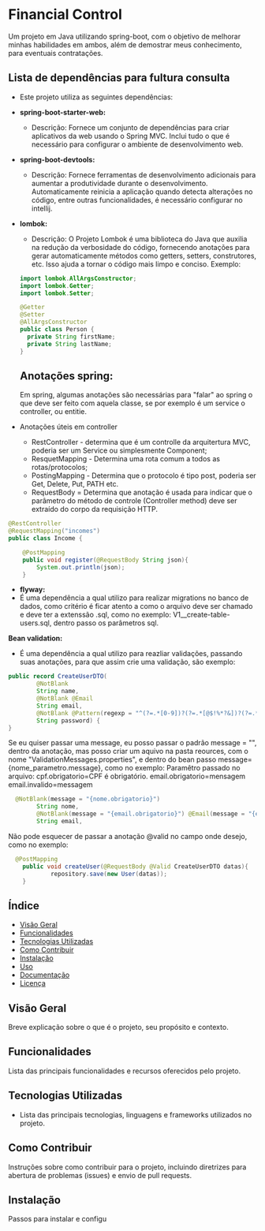 # Financial Control

Um projeto em Java utilizando spring-boot, com o objetivo de melhorar minhas habilidades em ambos, além de demostrar meus conhecimento, para eventuais contratações.

## Lista de dependências para fultura consulta

- Este projeto utiliza as seguintes dependências:

- **spring-boot-starter-web:**
    - Descrição: Fornece um conjunto de dependências para criar aplicativos da web usando o Spring MVC. Inclui tudo o que é necessário para configurar o ambiente de desenvolvimento web.

- **spring-boot-devtools:**
    - Descrição: Fornece ferramentas de desenvolvimento adicionais para aumentar a produtividade durante o desenvolvimento. Automaticamente reinicia a aplicação quando detecta alterações no código, entre outras funcionalidades, é necessário configurar no intellij.

- **lombok:**
    - Descrição: O Projeto Lombok é uma biblioteca do Java que auxilia na redução da verbosidade do código, fornecendo anotações para gerar automaticamente métodos como getters, setters, construtores, etc. Isso ajuda a tornar o código mais limpo e conciso.
Exemplo: 
  ```java
  import lombok.AllArgsConstructor;
  import lombok.Getter;
  import lombok.Setter;
  
  @Getter
  @Setter
  @AllArgsConstructor
  public class Person {
    private String firstName;
    private String lastName;
  }
  ```
  ## Anotações spring:
  Em spring, algumas anotações são necessárias para "falar" ao spring o que deve ser feito com aquela classe, se por exemplo
  é um service o controller, ou entitie.
- Anotações úteis em controller 
  - RestController - determina que é um controlle da arquitertura MVC, poderia ser um Service ou simplesmente Component;
  - ResquetMapping - Determina uma rota comum a todos as rotas/protocolos;
  - PostingMapping - Determina que o protocolo é tipo post, poderia ser Get, Delete, Put, PATH etc.
  - RequestBody = Determina que anotação é usada para indicar que o parâmetro do método de controle (Controller method) deve ser extraído do corpo da requisição HTTP. 
```java
@RestController
@RequestMapping("incomes")
public class Income {

    @PostMapping
    public void register(@RequestBody String json){
        System.out.println(json);
    }
```
- **flyway:**
-  É uma dependência a qual utilizo para realizar migrations no banco de dados, como critério é ficar atento a como o arquivo deve ser chamado e deve ter a extenssão .sql, como no exemplo: V1__create-table-users.sql, dentro passo os parâmetros sql.

**Bean validation:**
- É uma dependência a qual utilizo para reazliar validações, passando suas anotações, para que assim crie uma validação, são exemplo:
```java
public record CreateUserDTO(
        @NotBlank
        String name,
        @NotBlank @Email
        String email,
        @NotBlank @Pattern(regexp = "^(?=.*[0-9])?(?=.*[@$!%*?&])?(?=.*[A-Z])?[A-Za-z\\d@$!%*?&]{5,}$")
        String password) {
}
```
Se eu quiser passar uma message, eu posso passar o padrão message = "", dentro da anotação, mas posso criar um aquivo 
na pasta reources, com o nome "ValidationMessages.properties", e dentro do bean passo message={nome_parametro.message}, como no exemplo:
Paramêtro passado no arquivo: cpf.obrigatorio=CPF é obrigatório. email.obrigatorio=mensagem email.invalido=messagem
```java
  @NotBlank(message = "{nome.obrigatorio}")
        String nome,
        @NotBlank(message = "{email.obrigatorio}") @Email(message = "{email.invalido}")
        String email,
```
 Não pode esquecer de passar a anotação @valid no campo onde desejo, como no exemplo:

```java
  @PostMapping
    public void createUser(@RequestBody @Valid CreateUserDTO datas){
            repository.save(new User(datas));
    }
```
## Índice

- [Visão Geral](#visão-geral)
- [Funcionalidades](#funcionalidades)
- [Tecnologias Utilizadas](#tecnologias-utilizadas)
- [Como Contribuir](#como-contribuir)
- [Instalação](#instalação)
- [Uso](#uso)
- [Documentação](#documentação)
- [Licença](#licença)

## Visão Geral

Breve explicação sobre o que é o projeto, seu propósito e contexto.

## Funcionalidades

Lista das principais funcionalidades e recursos oferecidos pelo projeto.

## Tecnologias Utilizadas

- Lista das principais tecnologias, linguagens e frameworks utilizados no projeto.

## Como Contribuir

Instruções sobre como contribuir para o projeto, incluindo diretrizes para abertura de problemas (issues) e envio de pull requests.

## Instalação

Passos para instalar e configu
